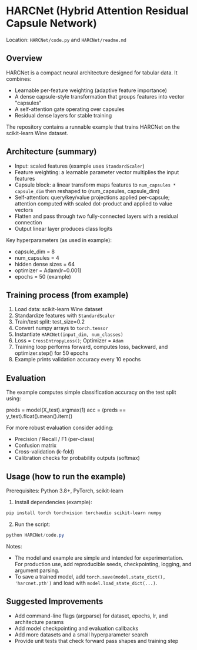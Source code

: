 # HARCNet (Hybrid Attention Residual Capsule Network)

Location: `HARCNet/code.py` and `HARCNet/readme.md`

## Overview

HARCNet is a compact neural architecture designed for tabular data. It combines:

- Learnable per-feature weighting (adaptive feature importance)
- A dense capsule-style transformation that groups features into vector "capsules"
- A self-attention gate operating over capsules
- Residual dense layers for stable training

The repository contains a runnable example that trains HARCNet on the scikit-learn Wine dataset.

## Architecture (summary)

- Input: scaled features (example uses `StandardScaler`)
- Feature weighting: a learnable parameter vector multiplies the input features
- Capsule block: a linear transform maps features to `num_capsules * capsule_dim` then reshaped to (num_capsules, capsule_dim)
- Self-attention: query/key/value projections applied per-capsule; attention computed with scaled dot-product and applied to value vectors
- Flatten and pass through two fully-connected layers with a residual connection
- Output linear layer produces class logits

Key hyperparameters (as used in example):

- capsule_dim = 8
- num_capsules = 4
- hidden dense sizes = 64
- optimizer = Adam(lr=0.001)
- epochs = 50 (example)

## Training process (from example)

1. Load data: scikit-learn Wine dataset
2. Standardize features with `StandardScaler`
3. Train/test split: test_size=0.2
4. Convert numpy arrays to `torch.tensor`
5. Instantiate `HARCNet(input_dim, num_classes)`
6. Loss = `CrossEntropyLoss()`; Optimizer = `Adam`
7. Training loop performs forward, computes loss, backward, and optimizer.step() for 50 epochs
8. Example prints validation accuracy every 10 epochs

## Evaluation

The example computes simple classification accuracy on the test split using:

preds = model(X_test).argmax(1)
acc = (preds == y_test).float().mean().item()

For more robust evaluation consider adding:

- Precision / Recall / F1 (per-class)
- Confusion matrix
- Cross-validation (k-fold)
- Calibration checks for probability outputs (softmax)

## Usage (how to run the example)

Prerequisites: Python 3.8+, PyTorch, scikit-learn

1. Install dependencies (example):

```powershell
pip install torch torchvision torchaudio scikit-learn numpy
```

2. Run the script:

```powershell
python HARCNet/code.py
```

Notes:

- The model and example are simple and intended for experimentation. For production use, add reproducible seeds, checkpointing, logging, and argument parsing.
- To save a trained model, add `torch.save(model.state_dict(), 'harcnet.pth')` and load with `model.load_state_dict(...)`.

## Suggested Improvements

- Add command-line flags (argparse) for dataset, epochs, lr, and architecture params
- Add model checkpointing and evaluation callbacks
- Add more datasets and a small hyperparameter search
- Provide unit tests that check forward pass shapes and training step
